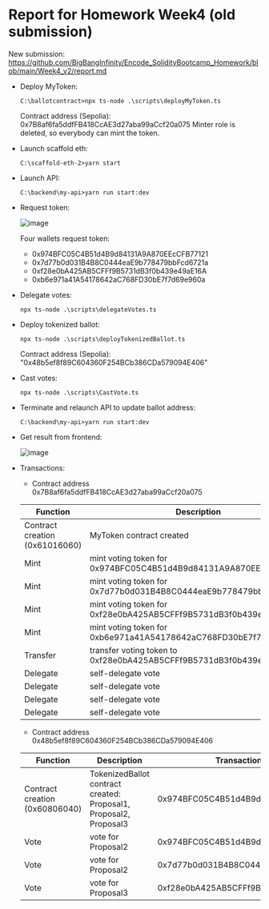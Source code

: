 # Report for Homework Week4 (old submission)

New submission: https://github.com/BigBangInfinity/Encode_SolidityBootcamp_Homework/blob/main/Week4_v2/report.md

* Deploy MyToken:
  ```
  C:\ballotcontract>npx ts-node .\scripts\deployMyToken.ts
  ```
  Contract address (Sepolia): 0x7B8af6fa5ddfFB418CcAE3d27aba99aCcf20a075
  Minter role is deleted, so everybody can mint the token.

* Launch scaffold eth:
  ```
  C:\scaffold-eth-2>yarn start
  ```

* Launch API:
  ```
  C:\backend\my-api>yarn run start:dev
  ```

* Request token:
  
  ![image](https://github.com/BigBangInfinity/Encode_SolidityBootcamp_Homework/assets/37957341/96ff22ed-20a4-4c8e-854c-0003397b92b9)
  
  Four wallets request token:
  * 0x974BFC05C4B51d4B9d84131A9A870EEcCFB77121
  * 0x7d77b0d031B4B8C0444eaE9b778479bbFcd6721a
  * 0xf28e0bA425AB5CFFf9B5731dB3f0b439e49aE16A
  * 0xb6e971a41A54178642aC768FD30bE7f7d69e960a


* Delegate votes:
  ```
  npx ts-node .\scripts\delegateVotes.ts
  ```
* Deploy tokenized ballot:
  ```
  npx ts-node .\scripts\deployTokenizedBallot.ts
  ```

  Contract address (Sepolia): "0x48b5ef8f89C604360F254BCb386CDa579094E406"
* Cast votes:
  ```
  npx ts-node .\scripts\CastVote.ts
  ```

* Terminate and relaunch API to update ballot address:
  ```
  C:\backend\my-api>yarn run start:dev
  ```

* Get result from frontend:

  ![image](https://github.com/BigBangInfinity/Encode_SolidityBootcamp_Homework/assets/37957341/272f5f05-c236-4d83-b3a1-fbd8ae255c40)

* Transactions:
  * Contract address 0x7B8af6fa5ddfFB418CcAE3d27aba99aCcf20a075
    
   | Function | Description | Transaction from account | TransactionHash |
   | --- | --- | --- | --- |
   | Contract creation (0x61016060) | MyToken contract created | 0x974BFC05C4B51d4B9d84131A9A870EEcCFB77121 | 0x209c2ab85ae2cf7bd8f5d11d6d4ad685860ea180362776b6c7d230d0b71cee1f |
   | Mint | mint voting token for 0x974BFC05C4B51d4B9d84131A9A870EEcCFB77121 | 0x974BFC05C4B51d4B9d84131A9A870EEcCFB77121 | 0x42bbe6bd35867236b8b16a6917ebbd8ddcea77c25701400efc737184f500b473 |
   | Mint | mint voting token for 0x7d77b0d031B4B8C0444eaE9b778479bbFcd6721a | 0x7d77b0d031B4B8C0444eaE9b778479bbFcd6721a | 0x9370d11583660cc0a5d79f5c06552d99a4a51ad965bf6eca9d0028dc3b97e219 |
   | Mint | mint voting token for 0xf28e0bA425AB5CFFf9B5731dB3f0b439e49aE16A | 0xf28e0bA425AB5CFFf9B5731dB3f0b439e49aE16A | 0x9f47ed6425db12539090bf1f678107b2c27a29d1ecdd8e83eb2303e23dbc45bf |
   | Mint | mint voting token for 0xb6e971a41A54178642aC768FD30bE7f7d69e960a | 0xb6e971a41A54178642aC768FD30bE7f7d69e960a | 0x1f42186888cd8481cbfa4b24c8dd1f02b4627e6e39423bd5480c5ae6975a5c1b |
   | Transfer | transfer voting token to 0xf28e0bA425AB5CFFf9B5731dB3f0b439e49aE16A | 0xb6e971a41A54178642aC768FD30bE7f7d69e960a | 0x0bb98c2a6611316658eb7132c073c2937b1801084fb0f45587e3e3cb326a791c |
   | Delegate | self-delegate vote | 0x974BFC05C4B51d4B9d84131A9A870EEcCFB77121 | 0xbcab71e926ba202604b4de3288cefeb1aaf1b1085f5dfc7a14528021c39cb5db |
   | Delegate | self-delegate vote | 0x7d77b0d031B4B8C0444eaE9b778479bbFcd6721a | 0xb3c37d595d72ba04865e35041c0ebad07c747af4522cc280d83dc307d29258de |
   | Delegate | self-delegate vote | 0xf28e0bA425AB5CFFf9B5731dB3f0b439e49aE16A | 0xad4f30e865a51c50a74973dff040d2c9843dee7550008af4e84881c1ce8706fb |
   | Delegate | self-delegate vote | 0xb6e971a41A54178642aC768FD30bE7f7d69e960a | 0x2f611e4a373eb1eeda96e0ccea787c782d84ee20897cd4f5c16c1ba1c774d6b6 |

  * Contract address 0x48b5ef8f89C604360F254BCb386CDa579094E406

   | Function | Description | Transaction from account | TransactionHash |
   | --- | --- | --- | --- |
   | Contract creation (0x60806040) | TokenizedBallot contract created: Proposal1, Proposal2, Proposal3 | 0x974BFC05C4B51d4B9d84131A9A870EEcCFB77121 | 0xec56712728197aeed1408bb9e000deed7ddb109d57ccec561c769ab6b36826e8 |
   | Vote | vote for Proposal2 | 0x974BFC05C4B51d4B9d84131A9A870EEcCFB77121 | 0x97525f91b9b2c511f6153529062c61bf804319510cdd2845017faf3d8691fd3c |
   | Vote | vote for Proposal2 | 0x7d77b0d031B4B8C0444eaE9b778479bbFcd6721a | 0x629afe73a75a02b4b3719911c4fcbe497eede0f3b9df6ba1a50a68981c2ff7c1 |
   | Vote | vote for Proposal3 | 0xf28e0bA425AB5CFFf9B5731dB3f0b439e49aE16A | 0x8fa7c5575b6d83a20f92912e4d8130c491111424833106eb0d6779adb255ff4d

